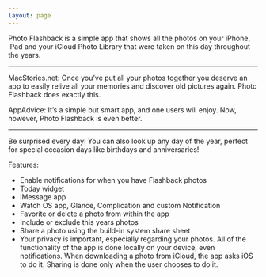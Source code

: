 ```yaml
---
layout: page
---
```


Photo Flashback is a simple app that shows all the photos on your iPhone, iPad and your iCloud Photo Library that were taken on this day throughout the years.

***
MacStories.net: Once you’ve put all your photos together you deserve an app to easily relive all your memories and discover old pictures again. Photo Flashback does exactly this.

AppAdvice: It’s a simple but smart app, and one users will enjoy. Now, however, Photo Flashback is even better.

***

Be surprised every day! You can also look up any day of the year, perfect for special occasion days like birthdays and anniversaries!

Features:

- Enable notifications for when you have Flashback photos
- Today widget
- iMessage app
- Watch OS app, Glance, Complication and custom Notification
- Favorite or delete a photo from within the app
- Include or exclude this years photos
- Share a photo using the build-in system share sheet
- Your privacy is important, especially regarding your photos. All of the functionality of the app is done locally on your device, even notifications. When downloading a photo from iCloud, the app asks iOS to do it. Sharing is done only when the user chooses to do it.